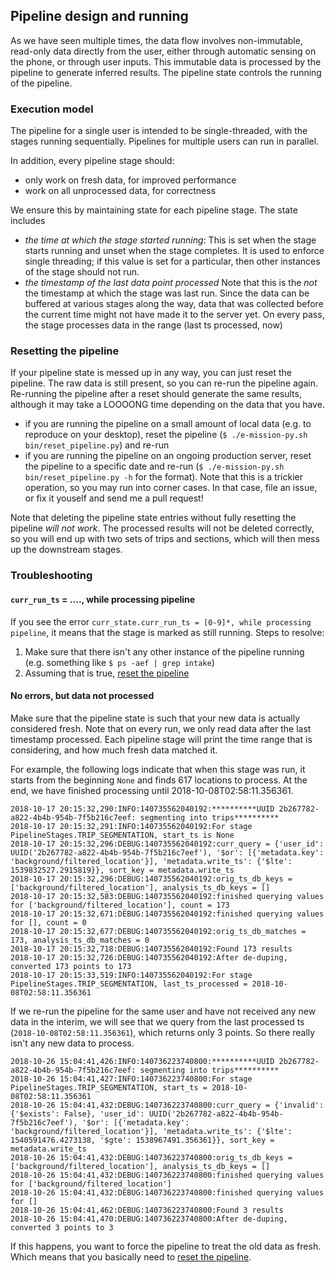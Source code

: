 ## Pipeline design and running ##

As we have seen multiple times, the data flow involves non-immutable, read-only
data directly from the user, either through automatic sensing on the phone, or
through user inputs. This immutable data is processed by the pipeline to
generate inferred results. The pipeline state controls the running of the pipeline.

### Execution model ###
The pipeline for a single user is intended to be single-threaded, with the
stages running sequentially. Pipelines for multiple users can run in parallel.

In addition, every pipeline stage should:
- only work on fresh data, for improved performance
- work on all unprocessed data, for correctness

We ensure this by maintaining state for each pipeline stage. The state includes
- *the time at which the stage started running*: This is set when the stage
starts running and unset when the stage completes. It is used to enforce
single threading; if this value is set for a particular, then other instances
of the stage should not run.
- *the timestamp of the last data point processed* Note that this is the
*not* the timestamp at which the stage was last run. Since the data can be
buffered at various stages along the way, data that was collected before the
current time might not have made it to the server yet. On every pass, the stage
processes data in the range (last ts processed, now)

### Resetting the pipeline ###
If your pipeline state is messed up in any way, you can just reset the pipeline. The raw data is still present, so you can re-run the pipeline again. Re-running the pipeline after a reset should generate the same results, although it may take a LOOOONG time depending on the data that you have.
  - if you are running the pipeline on a small amount of local data (e.g. to
      reproduce on your desktop), reset the pipeline (`$ ./e-mission-py.sh bin/reset_pipeline.py`) and re-run
  - if you are running the pipeline on an ongoing production server, reset
      the pipeline to a specific date and re-run (`$ ./e-mission-py.sh bin/reset_pipeline.py -h` for the format). Note that this is a trickier
      operation, so you may run into corner cases. In that case, file an issue, or
      fix it youself and send me a pull request!

Note that deleting the pipeline state entries without fully resetting the pipeline *will not work*. The processed results will not be deleted correctly, so you will end up with two sets of trips and sections, which will then mess up the downstream stages.

### Troubleshooting ###
#### `curr_run_ts` = ...., while processing pipeline ####
If you see the error `curr_state.curr_run_ts = [0-9]*, while processing pipeline`, it means that the stage is marked as still running.
Steps to resolve:
1. Make sure that there isn't any other instance of the pipeline running (e.g. something like `$ ps -aef | grep intake`)
1. Assuming that is true, [reset the pipeline](#resetting_the_pipeline)

#### No errors, but data not processed ####
Make sure that the pipeline state is such that your new data is actually considered fresh. Note that on every run, we only read data after the last timestamp processed. Each pipeline stage will print the time range that is considering, and how much fresh data matched it.

For example, the following logs indicate that when this stage was run, it starts from the beginning `None` and finds 617 locations to process. At the end, we have finished processing until 2018-10-08T02:58:11.356361.

```
2018-10-17 20:15:32,290:INFO:140735562040192:**********UUID 2b267782-a822-4b4b-954b-7f5b216c7eef: segmenting into trips**********
2018-10-17 20:15:32,291:INFO:140735562040192:For stage PipelineStages.TRIP_SEGMENTATION, start_ts is None
2018-10-17 20:15:32,296:DEBUG:140735562040192:curr_query = {'user_id': UUID('2b267782-a822-4b4b-954b-7f5b216c7eef'), '$or': [{'metadata.key': 'background/filtered_location'}], 'metadata.write_ts': {'$lte': 1539832527.2915819}}, sort_key = metadata.write_ts
2018-10-17 20:15:32,296:DEBUG:140735562040192:orig_ts_db_keys = ['background/filtered_location'], analysis_ts_db_keys = []
2018-10-17 20:15:32,583:DEBUG:140735562040192:finished querying values for ['background/filtered_location'], count = 173
2018-10-17 20:15:32,671:DEBUG:140735562040192:finished querying values for [], count = 0
2018-10-17 20:15:32,677:DEBUG:140735562040192:orig_ts_db_matches = 173, analysis_ts_db_matches = 0
2018-10-17 20:15:32,718:DEBUG:140735562040192:Found 173 results
2018-10-17 20:15:32,726:DEBUG:140735562040192:After de-duping, converted 173 points to 173
2018-10-17 20:15:33,519:INFO:140735562040192:For stage PipelineStages.TRIP_SEGMENTATION, last_ts_processed = 2018-10-08T02:58:11.356361
```

If we re-run the pipeline for the same user and have not received any new data in the interim, we will see that we query from the last processed ts (`2018-10-08T02:58:11.356361`), which returns only 3 points. So there really isn't any new data to process.

```
2018-10-26 15:04:41,426:INFO:140736223740800:**********UUID 2b267782-a822-4b4b-954b-7f5b216c7eef: segmenting into trips**********
2018-10-26 15:04:41,427:INFO:140736223740800:For stage PipelineStages.TRIP_SEGMENTATION, start_ts = 2018-10-08T02:58:11.356361
2018-10-26 15:04:41,432:DEBUG:140736223740800:curr_query = {'invalid': {'$exists': False}, 'user_id': UUID('2b267782-a822-4b4b-954b-7f5b216c7eef'), '$or': [{'metadata.key': 'background/filtered_location'}], 'metadata.write_ts': {'$lte': 1540591476.4273138, '$gte': 1538967491.356361}}, sort_key = metadata.write_ts
2018-10-26 15:04:41,432:DEBUG:140736223740800:orig_ts_db_keys = ['background/filtered_location'], analysis_ts_db_keys = []
2018-10-26 15:04:41,432:DEBUG:140736223740800:finished querying values for ['background/filtered_location']
2018-10-26 15:04:41,432:DEBUG:140736223740800:finished querying values for []
2018-10-26 15:04:41,462:DEBUG:140736223740800:Found 3 results
2018-10-26 15:04:41,470:DEBUG:140736223740800:After de-duping, converted 3 points to 3
```

If this happens, you want to force the pipeline to treat the old data as fresh. Which means that you basically need to [reset the pipeline](#resetting-the-pipeline).
